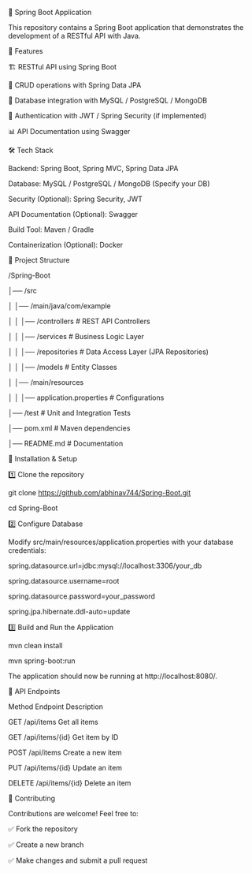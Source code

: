 🌱 Spring Boot Application

This repository contains a Spring Boot application that demonstrates the development of a RESTful API with Java.



🚀 Features

🏗️ RESTful API using Spring Boot

🔄 CRUD operations with Spring Data JPA

💾 Database integration with MySQL / PostgreSQL / MongoDB

🔐 Authentication with JWT / Spring Security (if implemented)

📊 API Documentation using Swagger

🛠 Tech Stack

Backend: Spring Boot, Spring MVC, Spring Data JPA

Database: MySQL / PostgreSQL / MongoDB (Specify your DB)

Security (Optional): Spring Security, JWT

API Documentation (Optional): Swagger

Build Tool: Maven / Gradle

Containerization (Optional): Docker

📁 Project Structure



/Spring-Boot

│── /src

│   │── /main/java/com/example

│   │   │── /controllers   # REST API Controllers

│   │   │── /services      # Business Logic Layer

│   │   │── /repositories  # Data Access Layer (JPA Repositories)

│   │   │── /models        # Entity Classes

│   │── /main/resources

│   │   │── application.properties  # Configurations

│── /test                # Unit and Integration Tests

│── pom.xml              # Maven dependencies

│── README.md            # Documentation

🚀 Installation & Setup

1️⃣ Clone the repository



git clone https://github.com/abhinav744/Spring-Boot.git

cd Spring-Boot

2️⃣ Configure Database

Modify src/main/resources/application.properties with your database credentials:



spring.datasource.url=jdbc:mysql://localhost:3306/your_db

spring.datasource.username=root

spring.datasource.password=your_password

spring.jpa.hibernate.ddl-auto=update

3️⃣ Build and Run the Application



mvn clean install

mvn spring-boot:run

The application should now be running at http://localhost:8080/.



🔧 API Endpoints

Method	Endpoint	Description

GET	/api/items	Get all items

GET	/api/items/{id}	Get item by ID

POST	/api/items	Create a new item

PUT	/api/items/{id}	Update an item

DELETE	/api/items/{id}	Delete an item

📌 Contributing

Contributions are welcome! Feel free to:

✅ Fork the repository

✅ Create a new branch

✅ Make changes and submit a pull request


